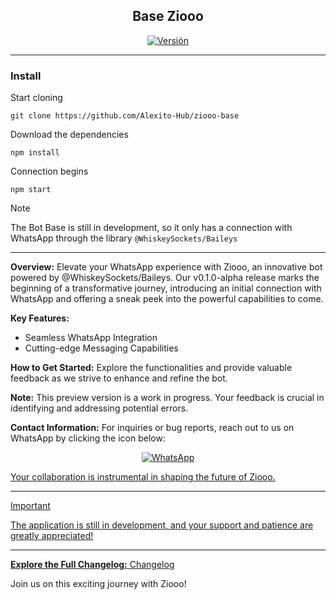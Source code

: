 <h2 align="center">Base Ziooo</h2>

<p align="center">
  <a href="#"><img title="Versión" src="https://img.shields.io/badge/v0.1.0%20alpha-status?logo=github&label=GitHub&color=green"></a>
</p>

---

### Install
Start cloning
```
git clone https://github.com/Alexito-Hub/ziooo-base
```
Download the dependencies
```
npm install
```
Connection begins
```
npm start
```

> [!NOTE]
> The Bot Base is still in development, so it only has a connection with WhatsApp through the library `@WhiskeySockets/Baileys`

---

**Overview:**
Elevate your WhatsApp experience with Ziooo, an innovative bot powered by @WhiskeySockets/Baileys. Our v0.1.0-alpha release marks the beginning of a transformative journey, introducing an initial connection with WhatsApp and offering a sneak peek into the powerful capabilities to come.

**Key Features:**
- Seamless WhatsApp Integration
- Cutting-edge Messaging Capabilities

**How to Get Started:**
Explore the functionalities and provide valuable feedback as we strive to enhance and refine the bot.

**Note:** This preview version is a work in progress. Your feedback is crucial in identifying and addressing potential errors.

**Contact Information:**
For inquiries or bug reports, reach out to us on WhatsApp by clicking the icon below:
<p align="center"><a href="https://wa.me/message/PVTY25VFG5RNI1"><img title="WhatsApp" src="https://img.shields.io/badge/Chat%20on%20WhatsApp-Online-brightgreen?style=flat-square&logo=whatsapp"</a></p>

Your collaboration is instrumental in shaping the future of Ziooo.

---

> [!IMPORTANT]
> The application is still in development, and your support and patience are greatly appreciated!

---

**Explore the Full Changelog:** [Changelog](https://github.com/Alexito-Hub/ziooo-base/commits/v0.1.0-alpha)

Join us on this exciting journey with Ziooo!

